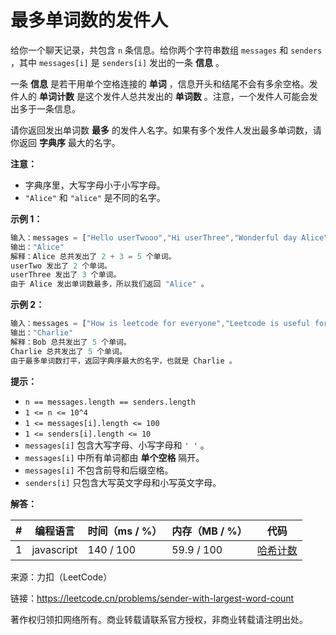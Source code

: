 # 最多单词数的发件人

给你一个聊天记录，共包含 `n` 条信息。给你两个字符串数组 `messages` 和 `senders` ，其中 `messages[i]` 是 `senders[i]` 发出的一条 **信息** 。

一条 **信息** 是若干用单个空格连接的 **单词** ，信息开头和结尾不会有多余空格。发件人的 **单词计数** 是这个发件人总共发出的 **单词数** 。注意，一个发件人可能会发出多于一条信息。

请你返回发出单词数 **最多** 的发件人名字。如果有多个发件人发出最多单词数，请你返回 **字典序** 最大的名字。

**注意：**

- 字典序里，大写字母小于小写字母。
- `"Alice"` 和 `"alice"` 是不同的名字。

**示例 1：**

``` javascript
输入：messages = ["Hello userTwooo","Hi userThree","Wonderful day Alice","Nice day userThree"], senders = ["Alice","userTwo","userThree","Alice"]
输出："Alice"
解释：Alice 总共发出了 2 + 3 = 5 个单词。
userTwo 发出了 2 个单词。
userThree 发出了 3 个单词。
由于 Alice 发出单词数最多，所以我们返回 "Alice" 。
```

**示例 2：**

``` javascript
输入：messages = ["How is leetcode for everyone","Leetcode is useful for practice"], senders = ["Bob","Charlie"]
输出："Charlie"
解释：Bob 总共发出了 5 个单词。
Charlie 总共发出了 5 个单词。
由于最多单词数打平，返回字典序最大的名字，也就是 Charlie 。
```

**提示：**

- `n == messages.length == senders.length`
- `1 <= n <= 10^4`
- `1 <= messages[i].length <= 100`
- `1 <= senders[i].length <= 10`
- `messages[i]` 包含大写字母、小写字母和 `' '` 。
- `messages[i]` 中所有单词都由 **单个空格** 隔开。
- `messages[i]` 不包含前导和后缀空格。
- `senders[i]` 只包含大写英文字母和小写英文字母。

**解答：**

**#**|**编程语言**|**时间（ms / %）**|**内存（MB / %）**|**代码**
--|--|--|--|--
1|javascript|140 / 100|59.9 / 100|[哈希计数](./javascript/ac_v1.js)

来源：力扣（LeetCode）

链接：https://leetcode.cn/problems/sender-with-largest-word-count

著作权归领扣网络所有。商业转载请联系官方授权，非商业转载请注明出处。
